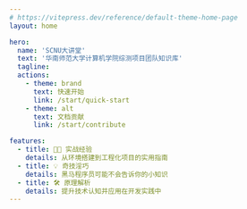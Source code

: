 ```yaml
---
# https://vitepress.dev/reference/default-theme-home-page
layout: home

hero:
  name: 'SCNU大讲堂'
  text: '华南师范大学计算机学院综测项目团队知识库'
  tagline:
  actions:
    - theme: brand
      text: 快速开始
      link: /start/quick-start
    - theme: alt
      text: 文档贡献
      link: /start/contribute

features:
  - title: 🧑‍💻 实战经验
    details: 从环境搭建到工程化项目的实用指南
  - title: 💡 奇技淫巧
    details: 黑马程序员可能不会告诉你的小知识
  - title: 🛠️ 原理解析
    details: 提升技术认知并应用在开发实践中
---
```

